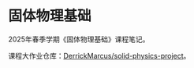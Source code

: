 # 固体物理基础

2025年春季学期《固体物理基础》课程笔记。

课程大作业仓库：[DerrickMarcus/solid-physics-project](https://github.com/DerrickMarcus/solid-physics-project)。
